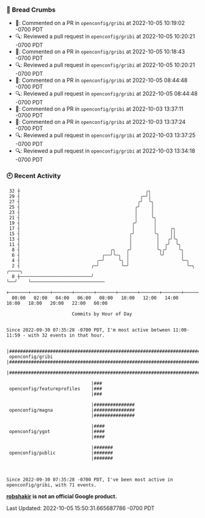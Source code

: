 ### 🍞 Bread Crumbs

 * 💬: Commented on a PR in  `openconfig/gribi` at 2022-10-05 10:19:02 -0700 PDT
 * 🔍: Reviewed a pull request in  `openconfig/gribi` at 2022-10-05 10:20:21 -0700 PDT
 * 💬: Commented on a PR in  `openconfig/gribi` at 2022-10-05 10:18:43 -0700 PDT
 * 🔍: Reviewed a pull request in  `openconfig/gribi` at 2022-10-05 10:20:21 -0700 PDT
 * 💬: Commented on a PR in  `openconfig/gribi` at 2022-10-05 08:44:48 -0700 PDT
 * 🔍: Reviewed a pull request in  `openconfig/gribi` at 2022-10-05 08:44:48 -0700 PDT
 * 💬: Commented on a PR in  `openconfig/gribi` at 2022-10-03 13:37:11 -0700 PDT
 * 💬: Commented on a PR in  `openconfig/gribi` at 2022-10-03 13:37:24 -0700 PDT
 * 🔍: Reviewed a pull request in  `openconfig/gribi` at 2022-10-03 13:37:25 -0700 PDT
 * 🔍: Reviewed a pull request in  `openconfig/gribi` at 2022-10-03 13:34:18 -0700 PDT

### 🕘 Recent Activity
```
 32 ┼                                              ╭╮
 29 ┤                                            ╭─╯│
 27 ┤                                           ╭╯  ╰╮
 25 ┤                                          ╭╯    │
 23 ┤                                          │     │
 21 ┤                                          │     ╰╮
 19 ┤                                         ╭╯      │
 17 ┤                                         │       │     ╭╮
 15 ┤                                        ╭╯       ╰╮    ││
 13 ┤                                        │         │   ╭╯╰╮
 11 ┤                                        │         │  ╭╯  ╰╮
  8 ┤                                 ╭╮    ╭╯         ╰╮╭╯    ╰╮
  6 ┤                              ╭──╯╰─╮  │           ╰╯      │
  4 ┤                            ╭─╯     ╰╮ │                   ╰─╮
  2 ┤                          ╭─╯        ╰─╯                     ╰─╮  ╭────╮
  0 ┼──────────────────────────╯                                    ╰──╯    ╰───────────────────────────
    +───────+───────+───────+───────+───────+───────+───────+───────+───────+───────+───────+───────+────
  00:00   02:00   04:00   06:00   08:00   10:00   12:00   14:00   16:00   18:00   20:00   22:00   00:00   

						Commits by Hour of Day


Since 2022-09-30 07:35:28 -0700 PDT, I'm most active between 11:00-11:59 - with 32 events in that hour.

```



```
                               |#######################################################################
 openconfig/gribi              |#######################################################################
                               |#######################################################################

                               |###
 openconfig/featureprofiles    |###
                               |###

                               |###############
 openconfig/magna              |###############
                               |###############

                               |####
 openconfig/ygot               |####
                               |####

                               |#######
 openconfig/public             |#######
                               |#######



Since 2022-09-30 07:35:28 -0700 PDT, I've been most active in openconfig/gribi, with 71 events.

```
**[robshakir](mailto:robjs@google.com) is not an official Google product.**  


Last Updated: 2022-10-05 15:50:31.665687786 -0700 PDT
